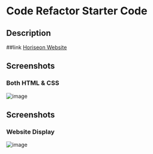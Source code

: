 # Code Refactor Starter Code
## Description

##link
[Horiseon Website](https://arezvani95.github.io/Horiseon-Challenge/)

## Screenshots
### Both HTML & CSS
![image]([https://user-images.githubusercontent.com/106575880/173737073-9894314f-1f56-4ed1-83fb-e080cfa19de9.png](https://github.com/AREZVANI95/Horiseon-Challenge/blob/main/assets/images/Both%20HTML%20%26%20CSS.PNG))

## Screenshots
### Website Display
![image]([https://user-images.githubusercontent.com/106575880/173738717-3de06e3a-d505-462c-8f6d-59d954635701.png](https://github.com/AREZVANI95/Horiseon-Challenge/blob/main/assets/images/Website%20Display.PNG))
